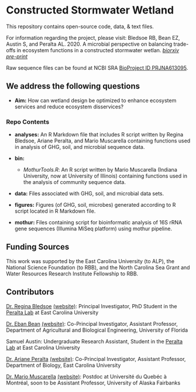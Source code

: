# Constructed Stormwater Wetland

This repository contains open-source code, data, & text files.

For information regarding the project, please visit: 
Bledsoe RB, Bean EZ, Austin S, and Peralta AL. 2020. A microbial perspective on balancing trade-offs in ecosystem 
functions in a constructed stormwater wetlan. *[biorxiv pre-print](https://doi.org/10.1101/2020.04.01.020776)*  

Raw sequence files can be found at NCBI SRA [BioProject ID PRJNA613095](https://www.ncbi.nlm.nih.gov/bioproject/?term=PRJNA613095).

## We address the following questions

* **Aim:** How can wetland design be optimized to enhance ecosystem services and reduce ecosystem disservices?

### Repo Contents

* **analyses:** An R Markdown file that includes R script written by Regina Bledsoe, Ariane Peralta, and Mario Muscarella containing functions used in analysis of GHG, soil, and microbial sequence data.

* **bin:** 
	* *MothurTools.R*: An R script written by Mario Muscarella (Indiana University, now at University of Illinois) containing functions used in the analysis of community sequence data.

* **data:** Files associated with GHG, soil, and microbial data sets. 

* **figures:** Figures (of GHG, soil, microbes) generated according to R script located in R Markdown file.

* **mothur:** Files containing script for bioinformatic analysis of 16S rRNA gene sequences (Illumina MiSeq platform) using mothur pipeline.

## Funding Sources
This work was supported by the East Carolina University (to ALP), the National Science Foundation (to RBB), and the North Carolina Sea Grant and Water Resources Research Institute Fellowship to RBB.

## Contributors

[Dr. Regina Bledsoe](mailto:ginabbledsoe@gmail.com) [(website)](https://ginabbledsoe.wixsite.com/microbes): Principal Investigator, PhD Student in the [Peralta Lab](http://www.peraltalab.com) at East Carolina University

[Dr. Eban Bean](mailto:ezbean@ufl.edu) [(website)](https://abe.ufl.edu/people/faculty/eban-bean/): Co-Principal Investigator, Assistant Professor, Department of Agricultural and Biological Engineering, University of Florida

Samuel Austin: Undergraduate Research Assistant, Student in the [Peralta Lab](http://www.peraltalab.com) at East Carolina University

[Dr. Ariane Peralta](mailto:peraltaa@ecu.edu) [(website)](http://www.peraltalab.com): Co-Principal Investigator, Assistant Professor, Department of Biology, East Carolina University

[Dr. Mario Muscarella](mario.e.muscarella@gmail.com) [(website)](http://mmuscarella.github.io/): Postdoc at Université du Quebéc à Montréal, soon to be Assistant Professor, University of Alaska Fairbanks
